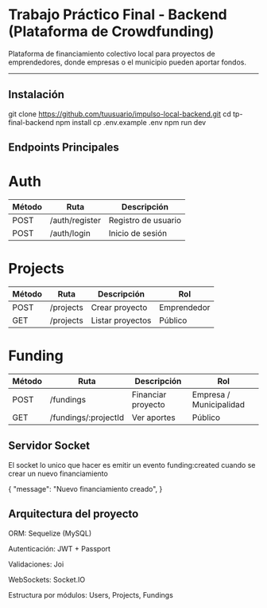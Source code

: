 # Trabajo Práctico Final - Backend (Plataforma de Crowdfunding)

Plataforma de financiamiento colectivo local para proyectos de emprendedores, donde empresas o el municipio pueden aportar fondos.

---

## Instalación

git clone https://github.com/tuusuario/impulso-local-backend.git
cd tp-final-backend
npm install
cp .env.example .env
npm run dev

## Endpoints Principales

# Auth

| Método | Ruta           | Descripción         |
| ------ | -------------- | ------------------- |
| POST   | /auth/register | Registro de usuario |
| POST   | /auth/login    | Inicio de sesión    |

# Projects

| Método | Ruta      | Descripción      | Rol         |
| ------ | --------- | ---------------- | ----------- |
| POST   | /projects | Crear proyecto   | Emprendedor |
| GET    | /projects | Listar proyectos | Público     |

# Funding

| Método | Ruta                 | Descripción        | Rol                     |
| ------ | -------------------- | ------------------ | ----------------------- |
| POST   | /fundings            | Financiar proyecto | Empresa / Municipalidad |
| GET    | /fundings/:projectId | Ver aportes        | Público                 |

## Servidor Socket

El socket lo unico que hacer es emitir un evento funding:created cuando se crear un nuevo financiamiento

{
  "message": "Nuevo financiamiento creado",
}

## Arquitectura del proyecto

ORM: Sequelize (MySQL)

Autenticación: JWT + Passport

Validaciones: Joi

WebSockets: Socket.IO

Estructura por módulos: Users, Projects, Fundings